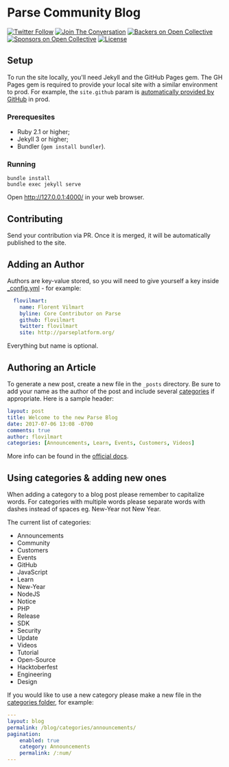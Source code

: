# Parse Community Blog

[![Twitter Follow](https://img.shields.io/twitter/follow/ParsePlatform.svg?label=Follow%20us%20on%20Twitter&style=social)](https://twitter.com/intent/follow?screen_name=ParsePlatform)
[![Join The Conversation](https://img.shields.io/discourse/https/community.parseplatform.org/topics.svg)](https://community.parseplatform.org)
[![Backers on Open Collective](https://opencollective.com/parse-server/backers/badge.svg)][open-collective-link]
[![Sponsors on Open Collective](https://opencollective.com/parse-server/sponsors/badge.svg)][open-collective-link]
[![License][license-svg]][license-link]

## Setup

To run the site locally, you'll need Jekyll and the GitHub Pages gem. The GH Pages gem is required to provide your local site with a similar environment to prod. For example, the `site.github` param is [automatically provided by GitHub](https://help.github.com/articles/repository-metadata-on-github-pages/) in prod.

### Prerequesites

* Ruby 2.1 or higher;
* Jekyll 3 or higher;
* Bundler (`gem install bundler`).

### Running

```
bundle install
bundle exec jekyll serve
```

Open http://127.0.0.1:4000/ in your web browser.

## Contributing

Send your contribution via PR. Once it is merged, it will be automatically published to the site.

## Adding an Author

Authors are key-value stored, so you will need to give yourself a key inside [_config.yml](_config.yml) - for example:

```yaml
  flovilmart:
    name: Florent Vilmart
    byline: Core Contributor on Parse
    github: flovilmart
    twitter: flovilmart
    site: http://parseplatform.org/
```

Everything but name is optional.

## Authoring an Article

To generate a new post, create a new file in the `_posts` directory. Be sure to add your name as the author of the post and include several [categories](#using-categories--adding-new-ones) if appropriate. Here is a sample header:

```yaml
layout: post
title: Welcome to the new Parse Blog
date: 2017-07-06 13:08 -0700
comments: true
author: flovilmart
categories: [Announcements, Learn, Events, Customers, Videos]
```

More info can be found in the [official docs](http://jekyllrb.com/docs/posts/).

## Using categories & adding new ones

When adding a category to a blog post please remember to capitalize words. For categories with multiple words please separate words with dashes instead of spaces eg. New-Year not New Year.

The current list of categories:
- Announcements
- Community
- Customers
- Events
- GitHub
- JavaScript
- Learn
- New-Year
- NodeJS
- Notice
- PHP
- Release
- SDK
- Security
- Update
- Videos
- Tutorial
- Open-Source
- Hacktoberfest
- Engineering
- Design

If you would like to use a new category please make a new file in the [categories folder](blog/categories), for example:
```yaml
---
layout: blog
permalink: /blog/categories/announcements/
pagination:
    enabled: true
    category: Announcements
    permalink: /:num/
---
```

[license-svg]: https://img.shields.io/badge/license-Apache%202.0-lightgrey.svg
[license-link]: LICENSE
[open-collective-link]: https://opencollective.com/parse-server
